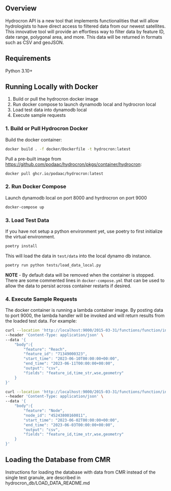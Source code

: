 ## Overview
Hydrocron API is a new tool that implements functionalities that will allow 
hydrologists to have direct access to filtered data from our newest satellites. 
This innovative tool will provide an effortless way to filter data by feature ID, 
date range, polygonal area, and more. This data will be returned in formats such 
as CSV and geoJSON.

## Requirements
Python 3.10+

## Running Locally with Docker 

1. Build or pull the hydrocron docker image
2. Run docker compose to launch dynamodb local and hydrocron local
3. Load test data into dynamodb local
4. Execute sample requests

### 1. Build or Pull Hydrocron Docker

Build the docker container:
```bash
docker build . -f docker/Dockerfile -t hydrocron:latest
```
Pull a pre-built image from https://github.com/podaac/hydrocron/pkgs/container/hydrocron:
```bash
docker pull ghcr.io/podaac/hydrocron:latest
```

### 2. Run Docker Compose

Launch dynamodb local on port 8000 and hyrdrocron on port 9000
```bash
docker-compose up
```

### 3. Load Test Data

If you have not setup a python environment yet, use poetry to first initialize the virtual environment.

```bash
poetry install
```

This will load the data in `test/data` into the local dynamo db instance.
```bash
poetry run python tests/load_data_local.py
```

**NOTE** - By default data will be removed when the container is stopped. There are some commented lines in `docker-compose.yml`
that can be used to allow the data to persist across container restarts if desired.

### 4. Execute Sample Requests

The docker container is running a lambda container image. By posting data to port 9000, the lambda handler will be invoked
and will return results from the loaded test data. For example:

```bash
curl --location 'http://localhost:9000/2015-03-31/functions/function/invocations' \
--header 'Content-Type: application/json' \
--data '{
    "body":{
        "feature": "Reach",
        "feature_id": "71349000323",
        "start_time": "2023-06-10T00:00:00+00:00",
        "end_time": "2023-06-11T00:00:00+00:00",
        "output": "csv",
        "fields": "feature_id,time_str,wse,geometry"
    }
}'

curl --location 'http://localhost:9000/2015-03-31/functions/function/invocations' \
--header 'Content-Type: application/json' \
--data '{
    "body":{
        "feature": "Node",
        "node_id": "45243800160011",
        "start_time": "2023-06-02T00:00:00+00:00",
        "end_time": "2023-06-03T00:00:00+00:00",
        "output": "csv",
        "fields": "feature_id,time_str,wse,geometry"
    }
}'
```

## Loading the Database from CMR

Instructions for loading the database with data from CMR instead of the single test granule, are described in hydrocron_db/LOAD_DATA_README.md

